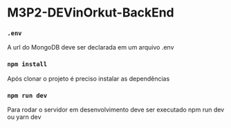 # M3P2-DEVinOrkut-BackEnd

### `.env`

A url do MongoDB deve ser declarada em um arquivo .env

### `npm install`

Após clonar o projeto é preciso instalar as dependências

### `npm run dev`

Para rodar o servidor em desenvolvimento deve ser executado npm run dev ou yarn dev
